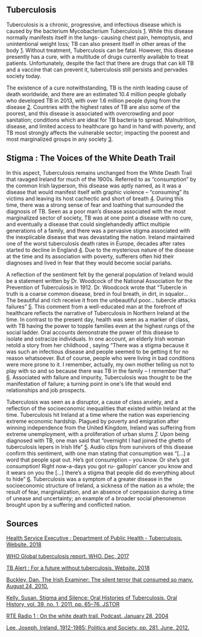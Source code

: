 <div class="sidepanel">
              <!-- This is the div where all the popcorn action will hapen -->
              <div id="popcorn-container">
              </div>
            </div>

## Tuberculosis
Tuberculosis is a chronic, progressive, and infectious disease which is caused by the bacterium Mycobacterium Tuberculosis [1]. While this disease normally manifests itself in the lungs- causing chest pain, hemoptysis, and unintentional weight loss; TB can also present itself in other areas of the body [1]. Without treatment, Tuberculosis can be fatal. However, this disease presently has a cure, with a multitude of drugs currently available to treat patients. Unfortunately, despite the fact that there are drugs that can kill TB and a vaccine that can prevent it, tuberculosis still persists and pervades society today.

The existence of a cure notwithstanding, TB is the ninth leading cause of death worldwide, and there are an estimated 10.4 million people globally who developed TB in 2013, with over 1.6 million people dying from the disease [2]. Countries with the highest rates of TB are also some of the poorest, and this disease is associated with overcrowding and poor sanitation; conditions which are ideal for TB bacteria to spread. Malnutrition, disease, and limited access to healthcare go hand in hand with poverty, and TB most strongly affects the vulnerable sector; impacting the poorest and most marginalized groups in any society [3].

## Stigma : The Voices of the White Death Trail
In this aspect, Tuberculosis remains unchanged from the White Death Trail that ravaged Ireland for much of the 1900s. Referred to as “consumption” by the common Irish layperson, this disease was aptly named, as it was a disease that would manifest itself with graphic violence – “consuming” its victims and leaving its host cachectic and short of breath [4]. During this time, there was a strong sense of fear and loathing that surrounded the diagnosis of TB. Seen as a poor man’s disease associated with the most marginalized sector of society, TB was at one point a disease with no cure, and eventually a disease that could singlehandedly afflict multiple generations of a family, and there was a pervasive stigma associated with the inexplicable disease that was devastating the nation. Ireland maintained one of the worst tuberculosis death rates in Europe, decades after rates started to decline in England [4]. Due to the mysterious nature of the disease at the time and its association with poverty, sufferers often hid their diagnoses and lived in fear that they would become social pariahs.

A reflection of the sentiment felt by the general population of Ireland would be a statement written by Dr. Woodcock of the National Association for the Prevention of Tuberculosis in 1912. Dr. Woodcock wrote that “Tubercle in truth is a coarse common disease, bred in foul breath, in dirt, in squalor… The beautiful and rich receive it from the unbeautiful poor… tubercle attacks failures” [5]. This comment from a well-educated man at the forefront of healthcare reflects the narrative of Tuberculosis in Northern Ireland at the time. In contrast to the present day, health was seen as a marker of class, with TB having the power to topple families even at the highest rungs of the social ladder. Oral accounts demonstrate the power of this disease to isolate and ostracize individuals. In one account, an elderly Irish woman retold a story from her childhood , saying “There was a stigma because it was such an infectious disease and people seemed to be getting it for no reason whatsoever. But of course, people who were living in bad conditions were more prone to it. I remember, actually, my own mother telling us not to play with so and so because there was TB in the family – I remember that” [6]. Associated with failure and impurity, Tuberculosis was thought to be the manifestation of failure; a turning point in one's life that would end relationships and job prospects.

Tuberculosis was seen as a disruptor, a cause of class anxiety, and a reflection of the socioeconomic inequalities that existed within Ireland at the time. Tuberculosis hit Ireland at a time where the nation was experiencing extreme economic hardship.  Plagued by poverty and emigration after winning independence from the United Kingdom, Ireland was suffering from extreme unemployment, with a proliferation of urban slums [7]. Upon being diagnosed with TB, one man said that “overnight I had joined the ghetto of tuberculosis lepers in Irish life” [5]. Audio clips from survivors of this disease confirm this sentiment, with one man stating that consumption was  “[…] a word that people spat out. He’s got consumption – you know. Or she’s got consumption! Right now-a-days you got ru- gallopin’ cancer you know and it wears on you the […] there’s a stigma that people did do everything about to hide” [6]. Tuberculosis was a symptom of a greater disease in the socioeconomic structure of Ireland, a sickness of the nation as a whole; the result of fear, marginalization, and an absence of compassion during a time of unease and uncertainty; an example of a broader social phenonemon brought upon by a suffering and conflicted nation.


## Sources

[Health Service Executive : Department of Public Health - Tuberculosis. Website. 2018](https://www.hse.ie/eng/services/list/5/publichealth/publichealthdepts/id/tb/)

[WHO Global tuberculosis report. WHO. Dec, 2017](http://www.who.int/tb/publications/global_report/en/)

[TB Alert : For a future without tuberculosis. Website. 2018](https://www.tbalert.org/about-tb/global-tb-challenges/tb-poverty/)

[Buckley, Dan. The Irish Examiner: The silent terror that consumed so many. August 24, 2010.](https://www.irishexaminer.com/ireland/health/the-silent-terror-that-consumed-so-many-128709.html)

[Kelly, Susan. Stigma and Silence: Oral Histories of Tuberculosis. Oral History, vol. 39, no. 1, 2011, pp. 65–76. JSTOR](www.jstor.org/stable/25802216.)

[RTE Radio 1 : On the white death trail. Podcast. January 28, 2004 ](http://www.rte.ie/radio1/doconone/2009/0701/646157-deathtrail/)

[Lee, Joseph. Ireland, 1912-1985: Politics and Society. pp. 281. June, 2012.](https://doi-org.myaccess.library.utoronto.ca/10.1017/CBO9781139167802)


[1]: https://www.hse.ie/eng/services/list/5/publichealth/publichealthdepts/id/tb/
[2]: http://www.who.int/tb/publications/global_report/en/
[3]: https://www.tbalert.org/about-tb/global-tb-challenges/tb-poverty/
[4]: https://www.irishexaminer.com/ireland/health/the-silent-terror-that-consumed-so-many-128709.html
[5]:www.jstor.org/stable/25802216.
[6]:  http://www.rte.ie/radio1/doconone/2009/0701/646157-deathtrail/
[7]:  https://doi-org.myaccess.library.utoronto.ca/10.1017/CBO9781139167802
